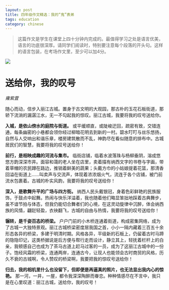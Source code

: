 ```yaml
---
layout: post
title: 四年级作文精选：我的“鬼”表弟
tags: education
category: chinese
---
```


> 这篇作文是学生在课堂上四十分钟内完成的。最值得学习之处是语言优美，语言的功底很深厚。请同学们阅读时，特别要注意每个段落的开头句。这样的语言包装，在考场作文里，至少可以加4分。

![](https://crsando.github.io/images/2024-10-25/lijiang.png)

# 送给你，我的叹号
*雍紫萓*

随心而动，信步入丽江古城。置身于古文明的大观园，那古朴的玉花石板街道，那轿下流淌的漏潺江水，无一不勾起我的惊叹。丽江古城，我要将我的叹号送给你。

**入城，是依山傍水的庭院与街道。** 或平缓顺直，或陡峻迂回，疏密有致，交错连通，每条幽密的小巷都会领你经过柳暗花明去到新的一村。碧水叮叮与丝乐悠扬，自然与人交响出和谐乐章，楼房建筑散而不乱，神韵尽在看似随意的排布中。古城居民们的智慧，我要将我的叹号送给你！

**前行，是相映成趣的河流与集市。** 临街店铺，临着水波落珠与杨柳垂阴，溶成悠悠方韵深深市井。面容和蔼的老人坐在店里，卖着描有纳西文字的书卷与字画，带着草帽的农民蹲在路边，推销着鲜美的蔬果；头戴方巾的小姑娘提着花篮，那清香回溢在街道上……叫卖声与交流声，体现着浓浓烟火气，流连于各个店铺，被门前流水包裹着。古城的朴实风韵，我要将我的叹号送给你！

**深入，是歌舞升平的广场与四方街。** 纳西人民头戴银冠，身着色彩鲜艳的民族服饰，于鼓点中起舞。热闹与快乐洋溢着，我也随着他们略显笨拙地踩着古典舞步，虽不谙节拍与体态，但我仍能切合舞者们的心境，在这灵动旋律中沉醉，体会纳西族的风情，翩跹轻盈，衣袂翻飞，古城的自由与热情，我要将我的叹号送给你！

**辗转，是千姿百态的桥梁。** 户户门前的小木桥连通着街道，构成密集网络，成为了古城一大独特景观。丽江古城桥梁密度居我国之首，小小一隔内藏着三百五十余形态各异的桥梁，多建于明清时期。风格各异，平级新的石板上，仍留着古时马蹄的隐隐印记，这类桥据说是后方便与帮行走而设计，静立其上，轻抚着栏杆上的白亲，我顿感自己也成为了茶马古道上赶马过客的一员，成为了这丽江古城中的一份子。饱经风霜的桥梁，连通两岸，连通古今，让现人也能领会古时商贸的风格，历久不衰的古城啊，令人赞叹的桥梁啊，我要把我的惊叹号送给你！

**归去，我的相机里什么也没留下，但即便是再逼真的照片，也无法显出我内心的惊艳。** 那一河，一井，一屋，都令我深深陶醉而眷恋。种种情感尽在不言中，我只是在心里叹道：丽江古城，送给你，我的叹号！